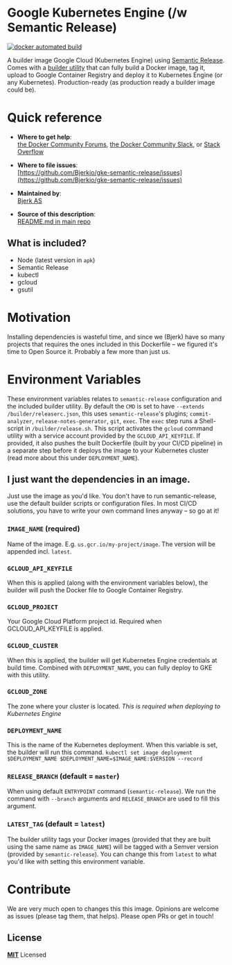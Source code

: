 # Google Kubernetes Engine (/w Semantic Release)

[![docker automated build](https://img.shields.io/docker/cloud/automated/bjerk/gke-semantic-release.svg)](https://hub.docker.com/r/bjerk/gke-semantic-release)

A builder image Google Cloud (Kubernetes Engine) using [Semantic Release](https://github.com/semantic-release/semantic-release). Comes with a [builder utility](/src/release.sh) that can fully build a Docker image, tag it, upload to Google Container Registry and deploy it to Kubernetes Engine (or any Kubernetes). Production-ready (as production ready a builder image could be).

# Quick reference

-	**Where to get help**:  
	[the Docker Community Forums](https://forums.docker.com/), [the Docker Community Slack](https://blog.docker.com/2016/11/introducing-docker-community-directory-docker-community-slack/), or [Stack Overflow](https://stackoverflow.com/search?tab=newest&q=docker)

-	**Where to file issues**:  
	[https://github.com/Bjerkio/gke-semantic-release/issues](https://github.com/Bjerkio/gke-semantic-release/issues)

-	**Maintained by**:  
	[Bjerk AS](https://github.com/Bjerkio)

-	**Source of this description**:  
	[README.md in main repo](https://github.com/Bjerkio/gke-semantic-release)

## What is included?

 - Node (latest version in `apk`)
 - Semantic Release
 - kubectl
 - gcloud
 - gsutil

# Motivation

Installing dependencies is wasteful time, and since we (Bjerk) have so many projects that requires the ones included in this Dockerfile – we figured it's time to Open Source it. Probably a few more than just us.

# Environment Variables
These environment variables relates to `semantic-release` configuration and the included builder utility. By default the `CMD` is set to have `--extends /builder/releaserc.json`, this uses `semantic-release`'s plugins; `commit-analyzer`, `release-notes-generator`, `git`, `exec`.
The `exec` step runs a Shell-script in `/builder/release.sh`. This script activates the `gcloud` command utility with a service account provided by the `GCLOUD_API_KEYFILE`. If provided, it also pushes the built Dockerfile (built by your CI/CD pipeline) in a separate step before it deploys the image to your Kubernetes cluster (read more about this under `DEPLOYMENT_NAME`).

## I just want the dependencies in an image.
Just use the image as you'd like. You don't have to run semantic-release, use the default builder scripts or configuration files. In most CI/CD solutions, you have to write your own command lines anyway – so go at it!

### `IMAGE_NAME` (required)
Name of the image. E.g. `us.gcr.io/my-project/image`. The version will be appended incl. `latest`.

### `GCLOUD_API_KEYFILE`
When this is applied (along with the environment variables below), the builder will push the Docker file to Google Container Registry.

### `GCLOUD_PROJECT`
Your Google Cloud Platform project id. Required when GCLOUD_API_KEYFILE is applied.

### `GCLOUD_CLUSTER`
When this is applied, the builder will get Kubernetes Engine credentials at build time.
Combined with `DEPLOYMENT_NAME`, you can fully deploy to GKE with this utility.

### `GCLOUD_ZONE`
The zone where your cluster is located. *This is required when deploying to Kubernetes Engine* 

### `DEPLOYMENT_NAME`
This is the name of the Kubernetes deployment. When this variable is set, the builder will
run this command.
`kubectl set image deployment $DEPLOYMENT_NAME $DEPLOYMENT_NAME=$IMAGE_NAME:$VERSION --record`

### `RELEASE_BRANCH` (default = `master`)
When using default `ENTRYPOINT` command (`semantic-release`). We run the command with `--branch` arguments and `RELEASE_BRANCH` are used to fill this argument.

### `LATEST_TAG` (default = `latest`)
The builder utility tags your Docker images (provided that they are built using the same name
as `IMAGE_NAME`) will be tagged with a Semver version (provided by `semantic-release`). You
can change this from `latest` to what you'd like with setting this environment variable.

# Contribute

We are very much open to changes this this image. Opinions are welcome as issues (please tag them, that helps). Please open PRs or get in touch!

## License

**[MIT](LICENSE)** Licensed